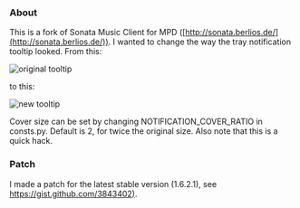 ### About
This is a fork of Sonata Music Client for MPD ([http://sonata.berlios.de/](http://sonata.berlios.de/)).
I wanted to change the way the tray notification tooltip looked. From this:

![original tooltip](http://i.imgur.com/vyXpj.png)

to this:

![new tooltip](http://i.imgur.com/viqat.png)

Cover size can be set by changing NOTIFICATION_COVER_RATIO in consts.py.
Default is 2, for twice the original size. Also note that this is a quick hack.
### Patch
I made a patch for the latest stable version (1.6.2.1), see [https://gist.github.com/3843402)](https://gist.github.com/3843402).
